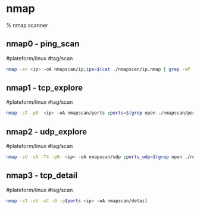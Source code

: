 # nmap
% nmap scanner

## nmap0 - ping_scan
#plateform/linux #tag/scan
```bash
nmap -sn <ip> -oA nmapscan/ip;ips=$(cat ./nmapscan/ip.nmap | grep -oP '(1\d{2}|2[0-4]\d|25[0-5]|[1-9]\d|[1-9])(\.(1\d{2}|2[0-4]\d|25[0-5]|[1-9]\d|\d)){3}');echo $ips >> ./nmapscan/ips_ping;
```

## nmap1 - tcp_explore
#plateform/linux #tag/scan
```bash
nmap -sT -p0- <ip> -oA nmapscan/ports ;ports=$(grep open ./nmapscan/ports.nmap | awk -F '/' '{print $1}' | paste -sd ',');echo $ports >> nmapscan/tcp_ports;
```

## nmap2 - udp_explore
#plateform/linux #tag/scan
```bash
nmap -sU -sS -T4 -p0- <ip> -oA nmapscan/udp ;ports_udp=$(grep open ./nmapscan/udp.nmap | awk -F '/' '{print $1}' | paste -sd ',');echo $ports_udp >> nmapscan/udp_ports;
```

## nmap3 - tcp_detail
#plateform/linux #tag/scan
```bash
nmap -sT -sV -sC -O -p$ports <ip> -oA nmapscan/detail
```
